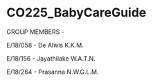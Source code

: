 # CO225_BabyCareGuide

GROUP MEMBERS -

E/18/058	-	De Alwis K.K.M.

E/18/156	-	Jayathilake W.A.T.N.

E/18/264	-	Prasanna N.W.G.L.M.
